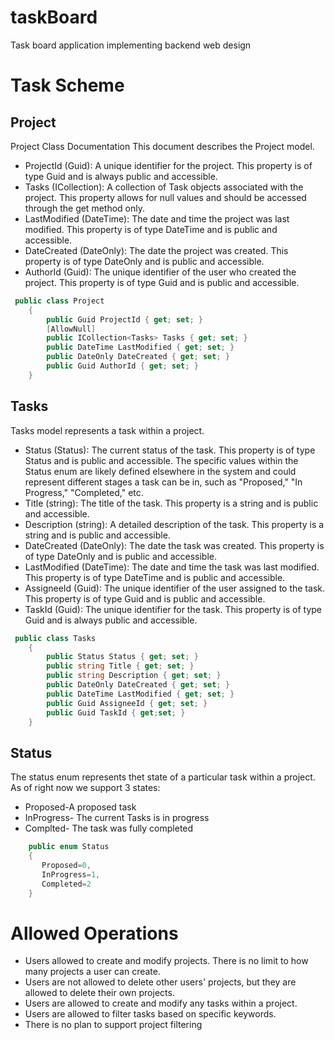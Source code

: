 # taskBoard
Task board application implementing backend web design
# Task Scheme

## Project
Project Class Documentation
This document describes the Project model.  

- ProjectId (Guid): A unique identifier for the project. This property is of type Guid and is always public and accessible.  
- Tasks (ICollection<Tasks>): A collection of Task objects associated with the project. This property allows for null values and should be accessed through the get method only.  
- LastModified (DateTime): The date and time the project was last modified. This property is of type DateTime and is public and accessible.   
- DateCreated (DateOnly): The date the project was created. This property is of type DateOnly and is public and accessible.   
- AuthorId (Guid): The unique identifier of the user who created the project. This property is of type Guid and is public and accessible. 
```C#
 public class Project
    {
        public Guid ProjectId { get; set; }
        [AllowNull]
        public ICollection<Tasks> Tasks { get; set; }
        public DateTime LastModified { get; set; }
        public DateOnly DateCreated { get; set; }
        public Guid AuthorId { get; set; }
    }
```

## Tasks
Tasks model represents a task within a project.

- Status (Status): The current status of the task. This property is of type Status and is public and accessible. The specific values within the Status enum are likely defined elsewhere in the system and could represent different stages a task can be in, such as "Proposed," "In Progress," "Completed," etc.   
- Title (string): The title of the task. This property is a string and is public and accessible.  
- Description (string): A detailed description of the task. This property is a string and is public and accessible.   
- DateCreated (DateOnly): The date the task was created. This property is of type DateOnly and is public and accessible.  
- LastModified (DateTime): The date and time the task was last modified. This property is of type DateTime and is public and accessible.  
- AssigneeId (Guid): The unique identifier of the user assigned to the task. This property is of type Guid and is public and accessible.
- TaskId (Guid): The unique identifier for the task. This property is of type Guid and is always public and accessible.
```C#
 public class Tasks
    {
        public Status Status { get; set; }
        public string Title { get; set; }
        public string Description { get; set; }
        public DateOnly DateCreated { get; set; }
        public DateTime LastModified { get; set; }
        public Guid AssigneeId { get; set; }
        public Guid TaskId { get;set; }
    }
```

## Status
The status enum represents thet state of a particular task within a project. As of right now we support 3 states: 
- Proposed-A proposed task
- InProgress- The current Tasks is in progress 
- Complted- The task was fully completed
```C#
    public enum Status
    {
       Proposed=0,
       InProgress=1,
       Completed=2
    }
```
# Allowed Operations
- Users allowed to create and modify projects. There is no limit to how many projects a user can create.
- Users are not allowed to delete other users' projects, but they are allowed to delete their own projects.
- Users are allowed to create and modify any tasks within a project.
- Users are allowed to filter tasks based on specific keywords.
- There is no plan to support project filtering
